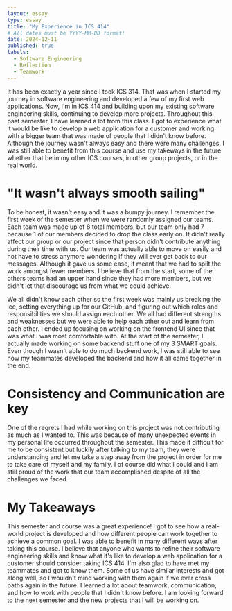 ```yaml
---
layout: essay
type: essay
title: "My Experience in ICS 414"
# All dates must be YYYY-MM-DD format!
date: 2024-12-11
published: true
labels:
  - Software Engineering
  - Reflection
  - Teamwork
---
```


It has been exactly a year since I took ICS 314. That was when I started my journey in software engineering and developed a few of my first web applications. Now, I'm in ICS 414 and building upon my existing software engineering skills, continuing to develop more projects. Throughout this past semester, I have learned a lot from this class. I got to experience what it would be like to develop a web application for a customer and working with a bigger team that was made of people that I didn't know before. Although the journey wasn't always easy and there were many challenges, I was still able to benefit from this course and use my takeways in the future whether that be in my other ICS courses, in other group projects, or in the real world.

# "It wasn't always smooth sailing"

To be honest, it wasn't easy and it was a bumpy journey. I remember the first week of the semester when we were randomly assigned our teams. Each team was made up of 8 total members, but our team only had 7 because 1 of our members decided to drop the class early on. It didn't really affect our group or our project since that person didn't contribute anything during their time with us. Our team was actually able to move on easily and not have to stress anymore wondering if they will ever get back to our messages. Although it gave us some ease, it meant that we had to spilt the work amongst fewer members. I believe that from the start, some of the others teams had an upper hand since they had more members, but we didn't let that discourage us from what we could achieve.

We all didn't know each other so the first week was mainly us breaking the ice, setting everything up for our GitHub, and figuring out which roles and responsibilities we should assign each other. We all had different strengths and weaknesses but we were able to help each other out and learn from each other. I ended up focusing on working on the frontend UI since that was what I was most comfortable with. At the start of the semester, I actually made working on some backend stuff one of my 3 SMART goals. Even though I wasn't able to do much backend work, I was still able to see how my teammates developed the backend and how it all came together in the end. 

# Consistency and Communication are key

One of the regrets I had while working on this project was not contributing as much as I wanted to. This was because of many unexpected events in my personal life occurred throughout the semester. This made it difficult for me to be consistent but luckily after talking to my team, they were understanding and let me take a step away from the project in order for me to take care of myself and my family. I of course did what I could and I am still proud of the work that our team accomplished despite of all the challenges we faced.

# My Takeaways

This semester and course was a great experience! I got to see how a real-world project is developed and how different people can work together to achieve a common goal. I was able to benefit in many different ways after taking this course. I believe that anyone who wants to refine their software engineering skills and know what it's like to develop a web application for a customer should consider taking ICS 414. I'm also glad to have met my teammates and got to know them. Some of us have similar interests and got along well, so I wouldn't mind working with them again if we ever cross paths again in the future. I learned a lot about teamwork, communication, and how to work with people that I didn't know before. I am looking forward to the next semester and the new projects that I will be working on.